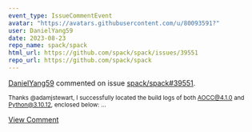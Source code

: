 ```yaml
---
event_type: IssueCommentEvent
avatar: "https://avatars.githubusercontent.com/u/80093591?"
user: DanielYang59
date: 2023-08-23
repo_name: spack/spack
html_url: https://github.com/spack/spack/issues/39551
repo_url: https://github.com/spack/spack
---
```


<a href='https://github.com/DanielYang59' target='_blank'>DanielYang59</a> commented on issue <a href='https://github.com/spack/spack/issues/39551' target='_blank'>spack/spack#39551</a>.

<small>Thanks @adamjstewart, I successfully located the build logs of both AOCC@4.1.0 and Python@3.10.12, enclosed below:...</small>

<a href='https://github.com/spack/spack/issues/39551' target='_blank'>View Comment</a>